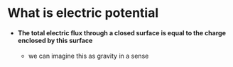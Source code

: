 # What is electric potential
- #### The total electric flux through a closed surface is equal to the charge enclosed by this surface 
	- we can imagine this as gravity in a sense 